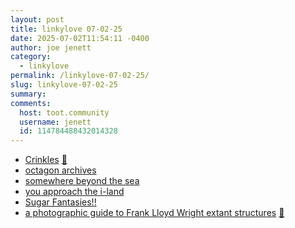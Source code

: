 ```yaml
---
layout: post
title: 𝚕𝚒𝚗𝚔𝚢𝚕𝚘𝚟𝚎 𝟶𝟽-𝟶𝟸-𝟸𝟻
date: 2025-07-02T11:54:11 -0400
author: joe jenett
category:
  - linkylove
permalink: /linkylove-07-02-25/
slug: linkylove-07-02-25
summary:
comments:
  host: toot.community
  username: jenett
  id: 114784488432014328
---
```

<ul class="linkylove">
	<li><a title="Kevin Pennekamp" href="https://crinkles.dev/">Crinkles</a> <a title="source" href="https://pinboard.in/u:roger">📌</a></li>
	<li><a title="Maximilian" href="https://octagon.neocities.org/">octagon archives</a></li>
	<li><a title="callie" href="https://tectrix.neocities.org/">somewhere beyond the sea</a></li>
	<li><a title="catarinha" href="https://i-land.online/">you approach the i-land</a></li>
	<li><a title=" Alia" href="https://sugarfantasies.neocities.org/">Sugar Fantasies!!</a></li>
	<li><a title="by James N. McNally" href="https://www.jnmcnally.com/FLWstructures.htm">a photographic guide to Frank Lloyd Wright extant structures</a> <a title="source" href="https://pinboard.in/u:numike">📌</a></li>
</ul>


<a href="https://brid.gy/publish/mastodon"></a>